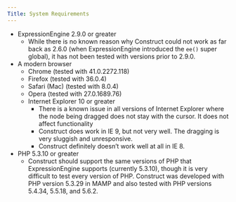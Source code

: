 ```yaml
---
Title: System Requirements
---
```


- ExpressionEngine 2.9.0 or greater
	- While there is no known reason why Construct could not work as far back as 2.6.0 (when ExpressionEngine introduced the `ee()` super global), it has not been tested with versions prior to 2.9.0.
- A modern browser
	- Chrome (tested with 41.0.2272.118)
	- Firefox (tested with 36.0.4)
	- Safari (Mac) (tested with 8.0.4)
	- Opera (tested with 27.0.1689.76)
	- Internet Explorer 10 or greater
		- There is a known issue in all versions of Internet Explorer where the node being dragged does not stay with the cursor. It does not affect functionality
		- Construct does work in IE 9, but not very well. The dragging is very sluggish and unresponsive.
		- Construct definitely doesn’t work well at all in IE 8.
- PHP 5.3.10 or greater
	- Construct should support the same versions of PHP that ExpressionEngine supports (currently 5.3.10), though it is very difficult to test every version of PHP. Construct was developed with PHP version 5.3.29 in MAMP and also tested with PHP versions 5.4.34, 5.5.18, and 5.6.2.
